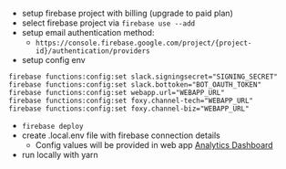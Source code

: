 - setup firebase project with billing (upgrade to paid plan)
- select firebase project via `firebase use --add`
- setup email authentication method:
    * `https://console.firebase.google.com/project/{project-id}/authentication/providers`
- setup config env

```
firebase functions:config:set slack.signingsecret="SIGNING_SECRET"
firebase functions:config:set slack.bottoken="BOT_OAUTH_TOKEN"
firebase functions:config:set webapp.url="WEBAPP_URL"
firebase functions:config:set foxy.channel-tech="WEBAPP_URL"
firebase functions:config:set foxy.channel-biz="WEBAPP_URL"
```

- `firebase deploy`
- create .local.env file with firebase connection details
    * Config values will be provided in web app
      [Analytics Dashboard](https://console.firebase.google.com/project/project-228620/analytics/)
- run locally with yarn
